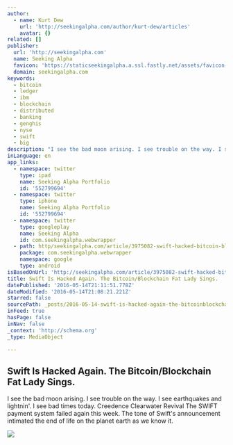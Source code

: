 ```yaml
---
author:
  - name: Kurt Dew
    url: 'http://seekingalpha.com/author/kurt-dew/articles'
    avatar: {}
related: []
publisher:
  url: 'http://seekingalpha.com'
  name: Seeking Alpha
  favicon: 'https://staticseekingalpha.a.ssl.fastly.net/assets/favicon-d8a68714f8b18f200bbdab463556289870b8fc0c008d85fda68e41ebfb724635.ico'
  domain: seekingalpha.com
keywords:
  - bitcoin
  - ledger
  - ibm
  - blockchain
  - distributed
  - banking
  - genghis
  - nyse
  - swift
  - big
description: "I see the bad moon arising. I see trouble on the way. I see earthquakes and lightnin'. I see bad times today. Creedence Clearwater Revival The SWIFT payment system failed again this week. The tone of Swift's announcement intimated the end of life on the planet earth as we know it."
inLanguage: en
app_links:
  - namespace: twitter
    type: ipad
    name: Seeking Alpha Portfolio
    id: '552799694'
  - namespace: twitter
    type: iphone
    name: Seeking Alpha Portfolio
    id: '552799694'
  - namespace: twitter
    type: googleplay
    name: Seeking Alpha
    id: com.seekingalpha.webwrapper
  - path: http/seekingalpha.com/article/3975082-swift-hacked-bitcoin-blockchain-fat-lady-sings?source=google_app_index
    package: com.seekingalpha.webwrapper
    namespace: google
    type: android
isBasedOnUrl: 'http://seekingalpha.com/article/3975082-swift-hacked-bitcoin-blockchain-fat-lady-sings'
title: Swift Is Hacked Again. The Bitcoin/Blockchain Fat Lady Sings.
datePublished: '2016-05-14T21:11:51.778Z'
dateModified: '2016-05-14T21:08:21.221Z'
starred: false
sourcePath: _posts/2016-05-14-swift-is-hacked-again-the-bitcoinblockchain-fat-lady-sings.md
inFeed: true
hasPage: false
inNav: false
_context: 'http://schema.org'
_type: MediaObject

---
```

<article style=""><h1>Swift Is Hacked Again. The Bitcoin/Blockchain Fat Lady Sings.</h1><p>I see the bad moon arising. I see trouble on the way. I see earthquakes and lightnin'. I see bad times today. Creedence Clearwater Revival The SWIFT payment system failed again this week. The tone of Swift's announcement intimated the end of life on the planet earth as we know it.</p><img src="https://staticseekingalpha.a.ssl.fastly.net/uploads/2016/5/14/40913185-14632038477883568.png" /></article>